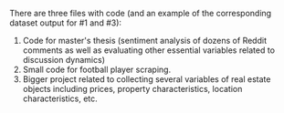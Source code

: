There are three files with code (and an example of the corresponding dataset output for #1 and #3):
1) Code for master's thesis (sentiment analysis of dozens of Reddit comments as well as evaluating other essential variables related to discussion dynamics)
2) Small code for football player scraping.
3) Bigger project related to collecting several variables of real estate objects including prices, property characteristics, location characteristics, etc.
